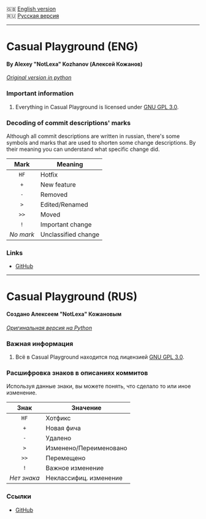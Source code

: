 :gb: [English version](#casual-playground-eng)\
:ru: [Русская версия](#casual-playground-rus)

____

# Casual Playground (ENG)
#### By Alexey "NotLexa" Kozhanov (Алексей Кожанов)

[_Original version in python_](https://github.com/NottLexa/Casual-Playground-PY)

### Important information
1. Everything in Casual Playground is licensed under
   [GNU GPL 3.0](https://www.gnu.org/licenses/gpl-3.0.html).

### Decoding of commit descriptions' marks

Although all commit descriptions are written in russian, there's some
symbols and marks that are used to shorten some change descriptions.
By their meaning you can understand what specific change did.

|   Mark   | Meaning             |
| :------: | ------------------- |
|   `HF`   | Hotfix              |
|   `+`    | New feature         |
|   `-`    | Removed             |
|   `>`    | Edited/Renamed      |
|   `>>`   | Moved               |
|   `!`    | Important change    |
|_No mark_ | Unclassified change |

### Links

* [GitHub](https://github.com/NottLexa/Casual-Playground)

____

# Casual Playground (RUS)
#### Создано Алексеем "NotLexa" Кожановым

[_Оригинальная версия на Python_](https://github.com/NottLexa/Casual-Playground-PY)

### Важная информация
1. Всё в Casual Playground находится под лицензией
   [GNU GPL 3.0](https://www.gnu.org/licenses/gpl-3.0.html).

### Расшифровка знаков в описаниях коммитов

Используя данные знаки, вы можете понять, что сделало то или иное
изменение.

|   Знак    | Значение               |
| :-------: | ---------------------- |
|   `HF`    | Хотфикс                |
|   `+`     | Новая фича             |
|   `-`     | Удалено                |
|   `>`     | Изменено/Переименовано |
|   `>>`    | Перемещено             |
|   `!`     | Важное изменение       |
|_Нет знака_| Неклассифиц. изменение |

### Ссылки

* [GitHub](https://github.com/NottLexa/Casual-Playground)